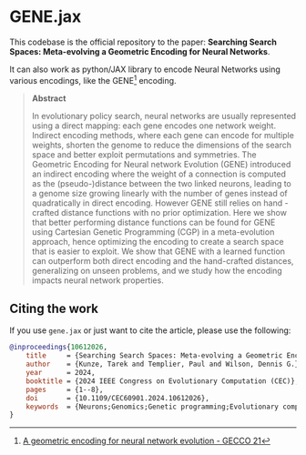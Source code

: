 # GENE.jax

This codebase is the official repository to the paper: **Searching Search Spaces: Meta-evolving a Geometric Encoding for Neural Networks**.

It can also work as python/JAX library to encode Neural Networks using various encodings, like the GENE[^1] encoding. 

> **Abstract**
> 
> In evolutionary policy search, neural networks are usually represented using a direct mapping: each gene encodes one network weight. Indirect encoding methods, where each gene can encode for multiple weights, shorten the genome to reduce the dimensions of the search space and better exploit permutations and symmetries. The Geometric Encoding for Neural network Evolution (GENE) introduced an indirect encoding where the weight of a connection is computed as the (pseudo-)distance between the two linked neurons, leading to a genome size growing linearly with the number of genes instead of quadratically in direct encoding. However GENE still relies on hand -crafted distance functions with no prior optimization. Here we show that better performing distance functions can be found for GENE using Cartesian Genetic Programming (CGP) in a meta-evolution approach, hence optimizing the encoding to create a search space that is easier to exploit. We show that GENE with a learned function can outperform both direct encoding and the hand-crafted distances, generalizing on unseen problems, and we study how the encoding impacts neural network properties.


<!-- ## Running `evaluate_cgp.py`

Installing the minimal needed amount of python packages, the installation process may show an error message that can be ignored.
```bash
sudo apt-get install python3-dev graphviz libgraphviz-dev pkg-config
pip install gymnax brax evosax wandb pygraphviz
```

Clone the repo and run the script:
```bash
git clone https://github.com/arxaqapi/gene.jax.git
cd gene.jax
python evaluate_cgp.py
```

### Notebook copy-paste
```bash
!apt-get install python3-dev graphviz libgraphviz-dev pkg-config
!pip install gymnax brax evosax wandb pygraphviz

!git clone https://github.com/arxaqapi/gene.jax.git
!rm -rf sample_data

import os
os.chdir('gene.jax/')

!python evaluate_cgp.py
``` -->

## Citing the work
If you use `gene.jax` or just want to cite the article, please use the following:

```bibtex
@inproceedings{10612026,
	title     = {Searching Search Spaces: Meta-evolving a Geometric Encoding for Neural Networks},
	author    = {Kunze, Tarek and Templier, Paul and Wilson, Dennis G.},
	year      = 2024,
	booktitle = {2024 IEEE Congress on Evolutionary Computation (CEC)},
	pages     = {1--8},
	doi       = {10.1109/CEC60901.2024.10612026},
	keywords  = {Neurons;Genomics;Genetic programming;Evolutionary computation;Encoding;Bioinformatics;Biological neural networks;evolution strategies;genetic programming;meta-evolution;encoding;neural networks;reinforcement learning;policy search}
}
```


[^1]: [A geometric encoding for neural network evolution - GECCO 21](https://doi.org/10.1145/3449639.3459361)